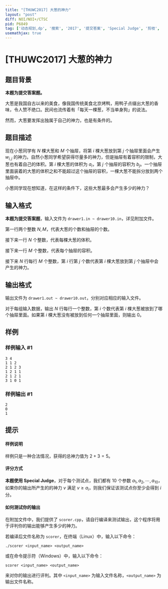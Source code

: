 ```yaml
---
title: "[THUWC2017] 大葱的神力"
layout: "post"
diff: NOI/NOI+/CTSC
pid: P6849
tag: ['动态规划,dp', '搜索', '2017', '提交答案', 'Special Judge', '剪枝', '模拟退火, SA', '背包', '费用流', '随机化']
usemathjax: true
---
```


# [THUWC2017] 大葱的神力
## 题目背景

**本题为提交答案题。**

大葱是我国自古以来的美食，像我国传统美食北京烤鸭，用鸭子点缀出大葱的香味，令人赞不绝口。民间也流传着有「每天一棵葱，不当单身狗」的说法。

然而，大葱要发挥出独属于自己的神力，也是有条件的。
## 题目描述

现在小葱同学有 $N$ 棵大葱和 $M$ 个抽屉，将第 $i$ 棵大葱放到第 $j$ 个抽屉里面会产生 $w_{i,j}$ 的神力。自然小葱同学希望获得尽量多的神力，但是抽屉有着容积的限制，大葱也有着自己的体积。第 $i$ 棵大葱的体积为 $a_i$，第 $j$ 个抽屉的容积为 $b_j$。一个抽屉里面装着的大葱的体积之和不能超过这个抽屉的容积，一棵大葱不能拆分放到两个抽屉中。

小葱同学现在想知道，在这样的条件下，这些大葱最多会产生多少的神力？
## 输入格式

**本题为提交答案题**，输入文件为 `drawer1.in ~ drawer10.in`，详见附加文件。

第一行两个整数 $N,M$，代表大葱的个数和抽屉的个数。

接下来一行 $N$ 个整数，代表每棵大葱的体积。

接下来一行 $M$ 个整数，代表每个抽屉的容积。

接下来 $N$ 行每行 $M$ 个整数，第 $i$ 行第 $j$ 个数代表第 $i$ 棵大葱放到第 $j$ 个抽屉中会产生的神力。
## 输出格式

输出文件为 `drawer1.out ~ drawer10.out`，分别对应相应的输入文件。

对于每组输入数据，输出 $N$ 行每行一个整数，第 $i$ 个数代表第 $i$ 棵大葱被放到了哪个抽屉里面。如果第 $i$ 棵大葱没有被放到任何一个抽屉里面，则输出 $0$。
## 样例

### 样例输入 #1
```
3 4
1 1 2
2 1 2 3
1 2 1 1
2 1 2 1
3 1 0 1
```
### 样例输出 #1
```
2
0
1
```
## 提示

#### 样例说明

样例只是一种合法情况，获得的总神力值为 $2+3=5$。

#### 评分方式

**本题使用 Special Judge**，对于每个测试点，我们都有 $10$ 个参数 $a_1,a_2,\cdots,a_{10}$，如果你的输出所产生的的神力 $v$ 满足 $v \ge a_i$，则我们保证该测试点你至少会得到 $i$ 分。

#### 如何测试你的输出

在附加文件中，我们提供了 `scorer.cpp`，请自行编译来测试输出，这个程序将用于评判你的输出能够产生多少的神力。

若编译后文件名称为 `scorer`，在终端（Linux）中，输入以下命令：

```plain
./scorer <input_name> <output_name>
```

或在命令提示符（Windows）中，输入以下命令：
```plain
scorer <input_name> <output_name>
```
来对你的输出进行评判。其中 `<input_name>` 为输入文件名称，`<output_name>` 为输出文件名称。
